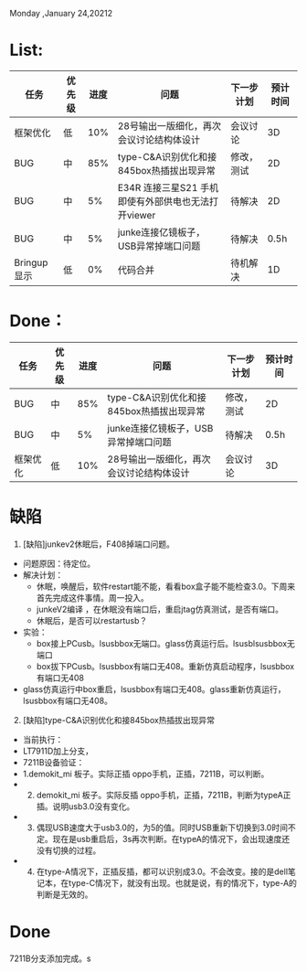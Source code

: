 Monday ,January 24,20212

# List:
| 任务| 优先级 | 进度 | 问题 | 下一步计划| 预计时间| 
| ------ | ------ | ------ |------ |------ |------ |
| 框架优化 | 低 | 10%|28号输出一版细化，再次会议讨论结构体设计|会议讨论|3D
| BUG |中 |  85%|type-C&A识别优化和接845box热插拔出现异常|修改，测试|2D
| BUG |中 |  5%|E34R 连接三星S21 手机即使有外部供电也无法打开viewer|待解决|2D
| BUG | 中 | 5%|junke连接亿镜板子，USB异常掉端口问题|待解决|0.5h
| Bringup显示 |低 | 0%|代码合并|待机解决|1D

# Done：
| 任务| 优先级 | 进度 | 问题 | 下一步计划| 预计时间| 
| ------ | ------ | ------ |------ |------ |------ |
| BUG | 中 |  85%|type-C&A识别优化和接845box热插拔出现异常|修改，测试|2D
| BUG | 中 | 5%|junke连接亿镜板子，USB异常掉端口问题|待解决|0.5h
| 框架优化 | 低 | 10%|28号输出一版细化，再次会议讨论结构体设计|会议讨论|3D

# 缺陷
1. [缺陷]junkev2休眠后，F408掉端口问题。
- 问题原因：待定位。
- 解决计划：
  - 休眠，唤醒后，软件restart能不能，看看box盒子能不能检查3.0。下周来首先完成这件事情。周一投入。
  - junkeV2编译 ，在休眠没有端口后，重启jtag仿真测试，是否有端口。
  - 休眠后，是否可以restartusb？
- 实验：
  - box接上PCusb。lsusbbox无端口。glass仿真运行后。lsusblsusbbox无端口 
  - box拔下PCusb。lsusbbox有端口无408。重新仿真启动程序，lsusbbox有端口无408
 - glass仿真运行中box重启，lsusbbox有端口无408。glass重新仿真运行，lsusbbox有端口无408。
2. [缺陷]type-C&A识别优化和接845box热插拔出现异常
- 当前执行：
- LT7911D加上分支，
- 7211B设备验证：
- 1.demokit_mi 板子。实际正插  oppo手机，正插，7211B，可以判断。
- 2. demokit_mi  板子。实际反插 oppo手机，正插，7211B，判断为typeA正插。说明usb3.0没有变化。
- 3. 偶现USB速度大于usb3.0的，为5的值。同时USB重新下切换到3.0时间不定。现在是usb重启后，3s再次判断。在typeA的情况下，会出现速度还没有切换的过程。
- 4. 在type-A情况下，正插反插，都可以识别成3.0。不会改变。接的是dell笔记本，在type-C情况下，就没有出现。也就是说，有的情况下，type-A的判断是无效的。

# Done
7211B分支添加完成。s

